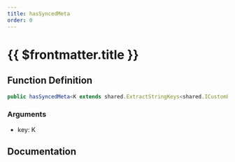 ```yaml
---
title: hasSyncedMeta
order: 0
---
```


# {{ $frontmatter.title }}

## Function Definition

```ts
public hasSyncedMeta<K extends shared.ExtractStringKeys<shared.ICustomPlayerSyncedMeta>>(key: K): boolean;
```

### Arguments

* key: K

## Documentation

<!--@include: ./parts/hasSyncedMeta.md-->
